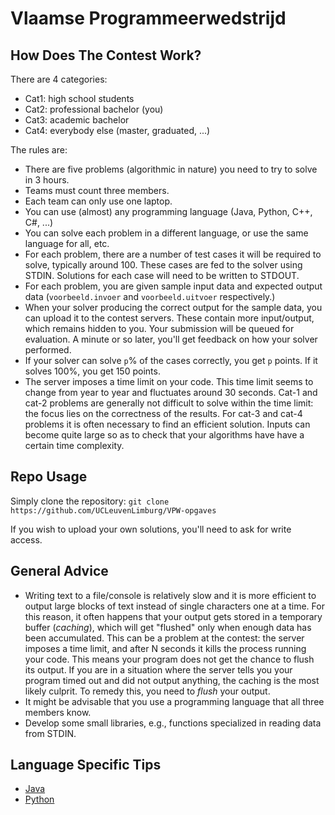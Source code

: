 # Vlaamse Programmeerwedstrijd

## How Does The Contest Work?

There are 4 categories:

* Cat1: high school students
* Cat2: professional bachelor (you)
* Cat3: academic bachelor
* Cat4: everybody else (master, graduated, ...)

The rules are:

* There are five problems (algorithmic in nature) you need to try to solve in 3 hours.
* Teams must count three members.
* Each team can only use one laptop.
* You can use (almost) any programming language (Java, Python, C++, C#, ...)
* You can solve each problem in a different language, or use the same language for all, etc.
* For each problem, there are a number of test cases it will be required to solve, typically around 100. These cases are fed to the solver using STDIN. Solutions for each case will need to be written to STDOUT.
* For each problem, you are given sample input data and expected output data (`voorbeeld.invoer` and `voorbeeld.uitvoer` respectively.)
* When your solver producing the correct output for the sample data, you can upload it to the contest servers. These contain more input/output, which remains hidden to you. Your submission will be queued for evaluation. A minute or so later, you'll get feedback on how your solver performed.
* If your solver can solve `p`% of the cases correctly, you get `p` points. If it solves 100%, you get 150 points.
* The server imposes a time limit on your code. This time limit seems to change from year to year and fluctuates around 30 seconds. Cat-1 and cat-2 problems are generally not difficult to solve within the time limit: the focus lies on the correctness of the results. For cat-3 and cat-4 problems it is often necessary to find an efficient solution. Inputs can become quite large so as to check that your algorithms have have a certain time complexity.

## Repo Usage

Simply clone the repository: `git clone https://github.com/UCLeuvenLimburg/VPW-opgaves`

If you wish to upload your own solutions, you'll need to ask for write access.

## General Advice

* Writing text to a file/console is relatively slow and it is more efficient to output large blocks of text instead of single characters one at a time. For this reason, it often happens that your output gets stored in a temporary buffer (*caching*), which will get "flushed" only when enough data has been accumulated. This can be a problem at the contest: the server imposes a time limit, and after N seconds it kills the process running your code. This means your program does not get the chance to flush its output. If you are in a situation where the server tells you your program timed out and did not output anything, the caching is the most likely culprit. To remedy this, you need to *flush* your output.
* It might be advisable that you use a programming language that all three members know.
* Develop some small libraries, e.g., functions specialized in reading data from STDIN.

## Language Specific Tips

* [Java](docs/java.md)
* [Python](docs/python.md)
